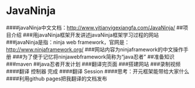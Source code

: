 # JavaNinja
####javaNinja中文文档：http://www.yitianyigexiangfa.com/JavaNinja/
##项目介绍
###用javaNinja框架开发讲述javaNinja框架学习过程的网站
###javaNinja是指：ninja web framework，官网是：http://www.ninjaframework.org/
###网站内容为ninjaframework的中文操作手册
###为了便于记忆将ninjawebframework简称为“java忍者”
##准备知识
###maven
##java忍者开发计划
###翻译完页面
###搭建网站
###录制视频
####翻译 控制器 完成
####翻译 Session
####思考：开元框架能带给大家什么
####利用github pages把我翻译的文档发布

